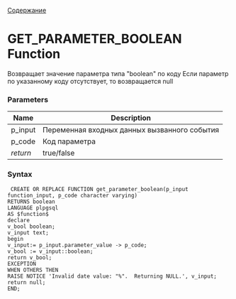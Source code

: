 [Содержание](index.md)

# **GET_PARAMETER_BOOLEAN Function**
Возвращает значение параметра типа "boolean" по коду
Если параметр по указанному коду отсутствует, то возвращается null

### Parameters
| Name     | Description                                  |
|----------|----------------------------------------------|
| p_input  | Переменная входных данных вызванного события |
| p_code   | Код параметра                                |
| *return* | true/false                                   |

### Syntax
     CREATE OR REPLACE FUNCTION get_parameter_boolean(p_input function_input, p_code character varying)
    RETURNS boolean
    LANGUAGE plpgsql
    AS $function$
    declare
    v_bool boolean;
    v_input text;
    begin
    v_input:= p_input.parameter_value -> p_code;
    v_bool := v_input::boolean;
    return v_bool;
    EXCEPTION
    WHEN OTHERS THEN
    RAISE NOTICE 'Invalid date value: "%".  Returning NULL.', v_input;
    return null;
    END;
